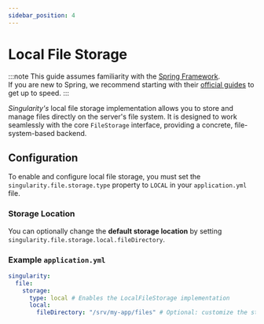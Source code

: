 ```yaml
---
sidebar_position: 4
---
```


# Local File Storage

:::note
This guide assumes familiarity with the [Spring Framework](https://spring.io).  
If you are new to Spring, we recommend starting with their [official guides](https://spring.io/quickstart) to get up to speed.
:::

*Singularity's* local file storage implementation allows you to store and manage files directly on the server's file system. It is designed to work seamlessly with the core `FileStorage` interface, providing a concrete, file-system-based backend.

## Configuration

To enable and configure local file storage, 
you must set the `singularity.file.storage.type` property to `LOCAL` in your `application.yml` file. 

### Storage Location

You can optionally change the **default storage location** by setting `singularity.file.storage.local.fileDirectory`.


### Example `application.yml`

```yaml
singularity:
  file:
    storage:
      type: local # Enables the LocalFileStorage implementation
      local:
        fileDirectory: "/srv/my-app/files" # Optional: customize the storage path
```

